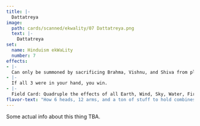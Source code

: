 ```yaml
---
title: |-
  Dattatreya
image: 
  path: cards/scanned/ekwality/07 Dattatreya.png
  text: |-
    Dattatreya
set:
  name: Hinduism ekWaLity
  number: 7
effects: 
- |-
  Can only be summoned by sacrificing Brahma, Vishnu, and Shiva from play and/or your hand.
- |-
  If all 3 were in your hand, you win.
- |-
  Field Card: Quadruple the effects of all Earth, Wind, Sky, Water, Fire, Moon, Sun, Pigeon, Python, Bumblebee, Beekeeper, Hawk, Ocean, Moth, Elephant, Deer, Fish, Time-Wasting, Child, Maiden, Snake, Arrowsmith, Spider, and Caterpillar cards.
flavor-text: "How 6 heads, 12 arms, and a ton of stuff to hold combines into 3 heads, 6 arms, and not so much stuff to hold is anyone's guess."
---
```

Some actual info about this thing TBA.
